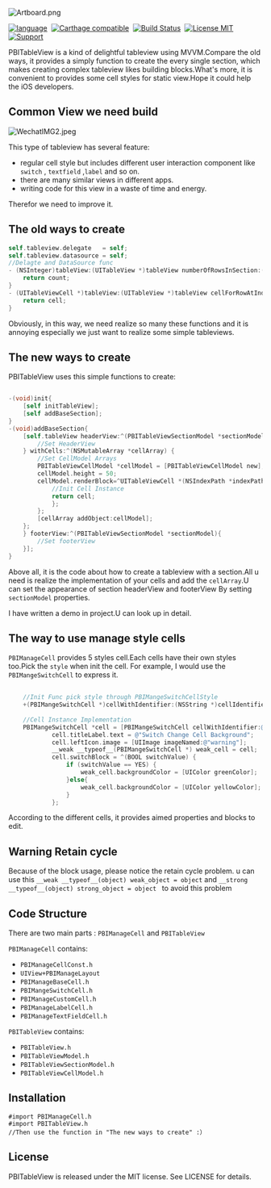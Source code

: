 ![Artboard.png](http://upload-images.jianshu.io/upload_images/1079898-aad8b4e240d26518.png)

[![language](https://img.shields.io/badge/Language-Objective--C-7D6FFF.svg)](https://developer.apple.com/documentation/objectivec)&nbsp;
[![Carthage compatible](https://img.shields.io/badge/Carthage-compatible-4BC51D.svg?style=flat)](https://github.com/Carthage/Carthage)&nbsp;
[![Build Status](https://api.travis-ci.org/Lision/LSAnimator.svg?branch=master)](https://travis-ci.org/Lision/LSAnimator)&nbsp;
[![License MIT](https://img.shields.io/badge/license-MIT-green.svg?style=flat)](https://raw.githubusercontent.com/Lision/LSAnimator/master/LICENSE)&nbsp;
[![Support](https://img.shields.io/badge/support-iOS%209%2B%20-orange.svg?style=flat)](https://www.apple.com/nl/ios/)

PBITableView is a kind of delightful tableview using MVVM.Compare the old ways, it provides a simply function to create the every single section, which makes creating complex tableview likes building blocks.What's more, it is convenient to provides some cell styles for static view.Hope it could help the iOS developers.

## Common View we need build

![WechatIMG2.jpeg](http://upload-images.jianshu.io/upload_images/1079898-4f71b5954638fa33.jpeg?imageMogr2/auto-orient/strip%7CimageView2/2/w/1240)

This type of tableview has several feature:

* regular cell style but includes different user interaction component like `switch` , `textfield` ,`label` and so on.
* there are many similar views in different apps.
* writing code for this view in a waste of time and energy.

Therefor we need to improve it.

## The old ways to create

```objective-c
self.tableview.delegate   = self;
self.tableview.datasource = self;
//Delagte and DataSource func
- (NSInteger)tableView:(UITableView *)tableView numberOfRowsInSection:(NSInteger)section {
    return count;
}
- (UITableViewCell *)tableView:(UITableView *)tableView cellForRowAtIndexPath:(NSIndexPath *)indexPath {
    return cell;
}
```
Obviously, in this way, we need realize so many these functions and it is annoying especially we just want to realize some simple tableviews.

## The new ways to create 

PBITableView uses this simple functions to create:

```objective-c

-(void)init{
    [self initTableView];
    [self addBaseSection];
}
-(void)addBaseSection{
    [self.tableView headerView:^(PBITableViewSectionModel *sectionModel){
        //Set HeaderView
    } withCells:^(NSMutableArray *cellArray) {
        //Set CellModel Arrays
        PBITableViewCellModel *cellModel = [PBITableViewCellModel new];
        cellModel.height = 50;
        cellModel.renderBlock=^UITableViewCell *(NSIndexPath *indexPath, UITableView *tableView) {
            //Init Cell Instance
            return cell;
            };
        }; 
        [cellArray addObject:cellModel];
    };
    } footerView:^(PBITableViewSectionModel *sectionModel){
        //Set footerView
    }];
}
```
Above all, it is the code about how to create a tableview with a section.All u need is realize the implementation of your cells and add the `cellArray`.U can set the appearance of section headerView and footerView By setting `sectionModel` properties.

I have written a demo in project.U can look up in detail.

## The way to use manage style cells

`PBIManageCell` provides 5 styles cell.Each cells have their own styles too.Pick the `style` when init the cell.
For example, I would use the `PBIMangeSwitchCell` to express it.

```objective-c
    
    //Init Func pick style through PBIMangeSwitchCellStyle
    +(PBIMangeSwitchCell *)cellWithIdentifier:(NSString *)cellIdentifier tableView:(UITableView *)tableView style:(PBIMangeSwitchCellStyle)style;
    
    //Cell Instance Implementation 
    PBIMangeSwitchCell *cell = [PBIMangeSwitchCell cellWithIdentifier:@"123" tableView:tableView style:PBIMangeSwitchCellStyleWithLeftIcon];
            cell.titleLabel.text = @"Switch Change Cell Background";
            cell.leftIcon.image = [UIImage imageNamed:@"warning"];
            __weak __typeof__(PBIMangeSwitchCell *) weak_cell = cell;
            cell.switchBlock = ^(BOOL switchValue) {
                if (switchValue == YES) {
                    weak_cell.backgroundColor = [UIColor greenColor];
                }else{
                    weak_cell.backgroundColor = [UIColor yellowColor];
                }
            };
```
According to the different cells, it provides aimed properties and blocks to edit.  

## Warning Retain cycle

Because of the block usage, please notice the retain cycle problem.
u can use this `__weak __typeof__(object) weak_object = object` and `__strong __typeof__(object) strong_object = object ` to avoid this problem

## Code Structure

There are two main parts : `PBIManageCell` and `PBITableView`

`PBIManageCell` contains:
* `PBIManageCellConst.h` 
* `UIView+PBIManageLayout`
* `PBIManageBaseCell.h`
* `PBIMangeSwitchCell.h`
* `PBIManageCustomCell.h`
* `PBIManageLabelCell.h`
* `PBIManageTextFieldCell.h`

`PBITableView` contains:
* `PBITableView.h` 
* `PBITableViewModel.h`
* `PBITableViewSectionModel.h`
* `PBITableViewCellModel.h`

## Installation

    #import PBIManageCell.h
    #import PBITableView.h
    //Then use the function in "The new ways to create" :）

## License
PBITableView is released under the MIT license. See LICENSE for details.


